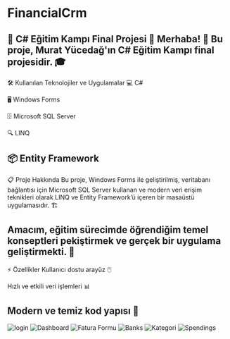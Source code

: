 # FinancialCrm
🚀 C# Eğitim Kampı Final Projesi 🚀
Merhaba! 👋
Bu proje, Murat Yücedağ'ın C# Eğitim Kampı final projesidir. 🎓
-------------------------------------------------
🛠 Kullanılan Teknolojiler ve Uygulamalar
💻 C#

🖥 Windows Forms

🗄 Microsoft SQL Server

🔍 LINQ

📦 Entity Framework
-------------------------------------------------
📋 Proje Hakkında
Bu proje, Windows Forms ile geliştirilmiş, veritabanı bağlantısı için Microsoft SQL Server kullanan ve modern veri erişim teknikleri olarak LINQ ve Entity Framework’ü içeren bir masaüstü uygulamasıdır. 🏗️

Amacım, eğitim sürecimde öğrendiğim temel konseptleri pekiştirmek ve gerçek bir uygulama geliştirmekti. 🙌
-------------------------------------------------
⚡ Özellikler
Kullanıcı dostu arayüz 🖱️

Hızlı ve etkili veri işlemleri 📊

Modern ve temiz kod yapısı 🧹
-------------------------------------------------
![login](https://github.com/user-attachments/assets/f1457b47-c45b-473e-9f81-7efa352da74b)
![Dashboard](https://github.com/user-attachments/assets/c99ca402-649f-4dac-95d8-955fa903a4dc)
![Fatura Formu](https://github.com/user-attachments/assets/177463c5-fa97-43c9-a907-2c8fad693ae6)
![Banks](https://github.com/user-attachments/assets/18037c66-c001-443e-b26e-07f1fca8c88b)
![Kategori](https://github.com/user-attachments/assets/2b122960-c16a-4301-90dd-158e24495374)
![Spendings](https://github.com/user-attachments/assets/1c511f3f-d13b-44ef-8fad-5d71fdde5fbd)





